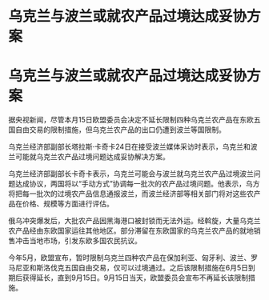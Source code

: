 # 乌克兰与波兰或就农产品过境达成妥协方案

# 乌克兰与波兰或就农产品过境达成妥协方案

据央视新闻，尽管本月15日欧盟委员会决定不延长限制四种乌克兰农产品在东欧五国自由交易的限制措施，但乌克兰农产品的出口仍遭到波兰等国限制。

乌克兰经济部副部长塔拉斯·卡奇卡24日在接受波兰媒体采访时表示，乌克兰和波兰可能就乌克兰农产品过境问题达成妥协解决方案。

乌克兰经济部副部长卡奇卡表示，乌克兰可能会与波兰就乌克兰农产品过境波兰问题达成协议，两国将以“手动方式”协调每一批次的农产品过境问题。他表示，乌方将把每一批次的过境农产品信息通报波兰，而波兰经济部等相关部门将对这些农产品在价格、规模等方面进行评估。

俄乌冲突爆发后，大批农产品因黑海港口被封锁而无法外运。经斡旋，大量乌克兰农产品经由东欧国家运往其他地区。部分滞留在东欧国家的乌克兰农产品的就地销售冲击当地市场，引发东欧多国农民抗议。

今年5月，欧盟宣布，暂时限制乌克兰四种农产品在保加利亚、匈牙利、波兰、罗马尼亚和斯洛伐克五国自由交易，仅可以过境通过。之后该限制措施在6月5日到期后获得延长，直到9月15日。9月15日当天，欧盟委员会宣布不再延长该限制措施。

